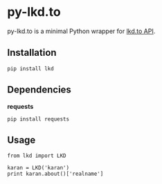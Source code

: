 py-lkd.to
=========

py-lkd.to is a minimal Python wrapper for [lkd.to API](http://lkd.to/api).

Installation
------------

    pip install lkd

Dependencies
------------

**requests**

    pip install requests
    
Usage
------

    from lkd import LKD
    
    karan = LKD('karan')
    print karan.about()['realname']
